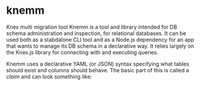 # knemm
Knex multi migration tool
Knemm is a tool and library intended for DB schema administration and inspection, for relational 
databases. It can be used both as a stabdalone CLI tool and as a Node.js dependency for an app 
that wants to manage its DB schema in a declarative way. It relies largely on the Knex.js library
for connecting with and executing queries. 

Knemm uses a declarative YAML (or JSON) syntax specifying what tables should exist and columns 
should behave. The basic part of this is called a _claim_ and can look something like: 








